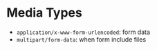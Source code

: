 # Media Types

- `application/x-www-form-urlencoded`: form data
- `multipart/form-data`: when form include files

